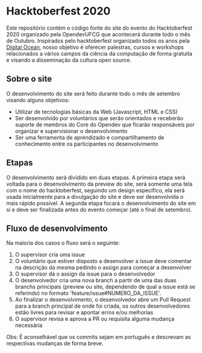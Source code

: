 # Hacktoberfest 2020

Este repositório contém o código fonte do site do evento do Hacktoberfest 2020 organizado pela OpendevUFCG que acontecerá durante todo o mês de Outubro. Inspirados pelo hacktoberfest organizado todos os anos pela [Digital Ocean](https://hacktoberfest.digitalocean.com/), nosso objetivo é oferecer palestras, cursos e workshops relacionados a vários campos da ciência da computação de forma gratuita e visando a disseminação da cultura open source.

## Sobre o site

O desenvolvimento do site será feito durante todo o mês de setembro visando alguns objetivos:

- Utilizar de tecnologias básicas da Web (Javascript, HTML e CSS)
- Ser desenvolvido por voluntários que serão orientados e receberão suporte de membros do Core do Opendev que ficarão responsáveis por organizar e supervisionar o desenvolvimento
- Ser uma ferramenta de aprendizado e compartilhamento de conhecimento entre os participantes no desenvolvimento

## Etapas

O desenvolvimento será dividido em duas etapas. A primeira etapa será voltada para o desenvolvimento da preview do site, será somente uma tela com o nome do hacktoberfest, seguindo um design específico, ela será usada inicialmente para a divulgação do site e deve ser desenvolvida o mais rápido possível. A segunda etapa focará o desenvolvimento do site em si e deve ser finalizada antes do evento começar (até o final de setembro).

## Fluxo de desenvolvimento

Na maioria dos casos o fluxo será o seguinte: 
1. O supervisor cria uma issue
2. O voluntário que estiver disposto a desenvolver a issue deve comentar na descrição da mesma pedindo o assign para começar a desenvolver
3. O supervisor dá o assign da issue para o desenvolvedor
4. O desenvolvedor cria uma nova branch a partir de uma das duas branchs principais (preview ou site, dependendo de qual a issue está se referindo) no formato 'feature/issue#NUMERO_DA_ISSUE'.
5. Ao finalizar o desenvolvimento, o desenvolvedor abre um Pull Request para a branch principal de onde foi criada, os outros desenvolvedores estão livres para revisar e apontar erros e/ou melhorias
6. O supervisor revisa e aprova a PR ou requisita alguma mudança necessária

Obs: É aconselhável que os commits sejam em português e descrevam as respectivas mudanças de forma breve.
 
